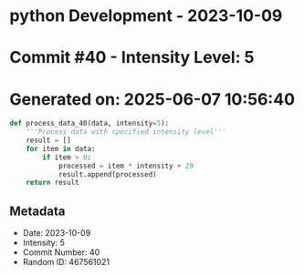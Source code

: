 ﻿# python Development - 2023-10-09
# Commit #40 - Intensity Level: 5
# Generated on: 2025-06-07 10:56:40
```python
def process_data_40(data, intensity=5):
    '''Process data with specified intensity level'''
    result = []
    for item in data:
        if item > 0:
            processed = item * intensity + 29
            result.append(processed)
    return result
```
## Metadata
- Date: 2023-10-09
- Intensity: 5
- Commit Number: 40
- Random ID: 467561021
